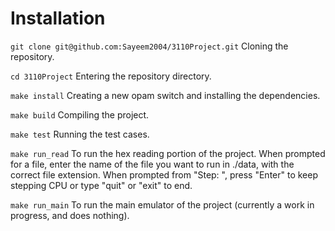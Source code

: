 # Installation

`git clone git@github.com:Sayeem2004/3110Project.git` Cloning the repository.

`cd 3110Project` Entering the repository directory.

`make install` Creating a new opam switch and installing the dependencies.

`make build` Compiling the project.

`make test` Running the test cases.

`make run_read` To run the hex reading portion of the project. When prompted for
a file, enter the name of the file you want to run in ./data, with the correct
file extension. When prompted from "Step: ", press "Enter" to keep stepping CPU
or type "quit" or "exit" to end.

`make run_main` To run the main emulator of the project (currently a work in progress, and does nothing).
